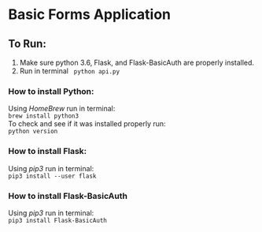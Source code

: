# Basic Forms Application

## To Run: 
1. Make sure python 3.6, Flask, and Flask-BasicAuth are properly installed.
2. Run in terminal ``` python api.py```

### How to install Python:
Using *HomeBrew* run in terminal:\
``` brew install python3 ```\
To check and see if it was installed properly run:\
``` python version ```

### How to install Flask:
Using *pip3* run in terminal:\
``` pip3 install --user flask ```

### How to install Flask-BasicAuth
Using *pip3* run in terminal:\
``` pip3 install Flask-BasicAuth ```
